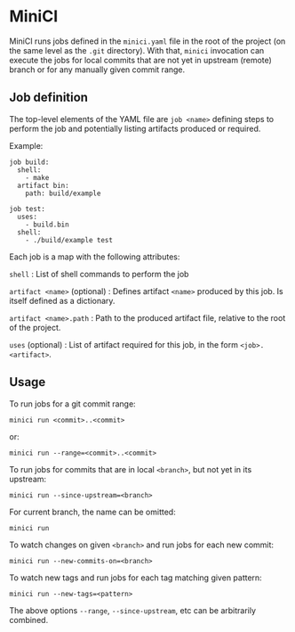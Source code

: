 MiniCI
======

MiniCI runs jobs defined in the `minici.yaml` file in the root of the project
(on the same level as the `.git` directory). With that, `minici` invocation can
execute the jobs for local commits that are not yet in upstream (remote) branch
or for any manually given commit range.


Job definition
--------------

The top-level elements of the YAML file are `job <name>` defining steps to
perform the job and potentially listing artifacts produced or required.

Example:

```
job build:
  shell:
    - make
  artifact bin:
    path: build/example

job test:
  uses:
    - build.bin
  shell:
    - ./build/example test
```

Each job is a map with the following attributes:

`shell`
: List of shell commands to perform the job

`artifact <name>` (optional)
: Defines artifact `<name>` produced by this job. Is itself defined as a dictionary.

`artifact <name>.path`
: Path to the produced artifact file, relative to the root of the project.

`uses` (optional)
: List of artifact required for this job, in the form `<job>.<artifact>`.


Usage
-----

To run jobs for a git commit range:
```
minici run <commit>..<commit>
```

or:
```
minici run --range=<commit>..<commit>
```

To run jobs for commits that are in local `<branch>`, but not yet in its upstream:
```
minici run --since-upstream=<branch>
```

For current branch, the name can be omitted:
```
minici run
```

To watch changes on given `<branch>` and run jobs for each new commit:
```
minici run --new-commits-on=<branch>
```

To watch new tags and run jobs for each tag matching given pattern:
```
minici run --new-tags=<pattern>
```

The above options `--range`, `--since-upstream`, etc can be arbitrarily combined.
